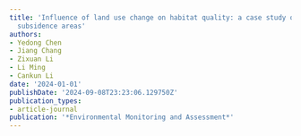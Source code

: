 ```yaml
---
title: 'Influence of land use change on habitat quality: a case study of coal mining
  subsidence areas'
authors:
- Yedong Chen
- Jiang Chang
- Zixuan Li
- Li Ming
- Cankun Li
date: '2024-01-01'
publishDate: '2024-09-08T23:23:06.129750Z'
publication_types:
- article-journal
publication: '*Environmental Monitoring and Assessment*'
---
```

